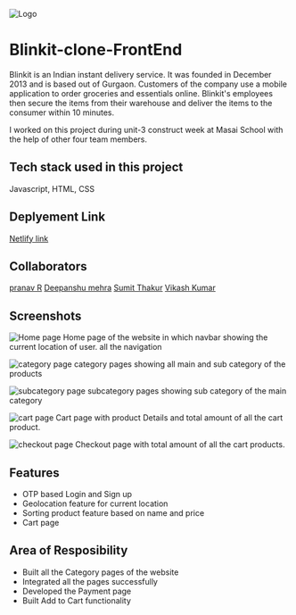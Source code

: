 ![Logo](https://i.imgur.com/zktE2y7.jpg)

# Blinkit-clone-FrontEnd

Blinkit is an Indian instant delivery service. It was founded in December 2013 and is based out of Gurgaon. Customers of the company use a mobile application to order groceries and essentials online. Blinkit's employees then secure the items from their warehouse and deliver the items to the consumer within 10 minutes.

I worked on this project during unit-3 construct week at Masai School with the help of other four team members.

## Tech stack used in this project

Javascript, HTML, CSS

## Deplyement Link

<a href="https://unruffled-mcnulty-573d70.netlify.app/">Netlify link</a>

## Collaborators

<a href="">pranav R</a>
<a href="">Deepanshu mehra</a>
<a href="">Sumit Thakur</a>
<a href="">Vikash Kumar</a>

## Screenshots

![Home page](https://i.imgur.com/5lu9ulf.png)
 Home page of the website in which navbar showing the current location of user. all the navigation

![category page](https://i.imgur.com/5OVNNev.png)
category pages showing all main and sub category of the products


![subcategory page](https://i.imgur.com/pJEXCMW.png)
subcategory pages showing sub category of the main category

![cart page](https://i.imgur.com/C5218J6.png)
Cart page with product Details and total amount of all the cart product.

![checkout page](https://i.imgur.com/hgFkpFb.png)
Checkout page with total amount of all the cart products.




## Features
 
- OTP based Login and Sign up
- Geolocation feature for current location
- Sorting product feature based on name and price
- Cart page


## Area of Resposibility

- Built all the Category pages of the website
- Integrated all the pages successfully
- Developed the Payment page
- Built Add to Cart functionality

